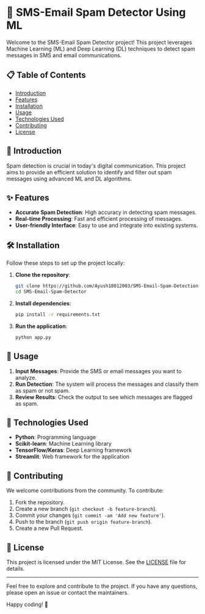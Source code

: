# 📧 SMS-Email Spam Detector Using ML

Welcome to the SMS-Email Spam Detector project! This project leverages Machine Learning (ML) and Deep Learning (DL) techniques to detect spam messages in SMS and email communications.

## 📋 Table of Contents
- [Introduction](#introduction)
- [Features](#features)
- [Installation](#installation)
- [Usage](#usage)
- [Technologies Used](#technologies-used)
- [Contributing](#contributing)
- [License](#license)

## 📖 Introduction
Spam detection is crucial in today's digital communication. This project aims to provide an efficient solution to identify and filter out spam messages using advanced ML and DL algorithms.

## ✨ Features
- **Accurate Spam Detection**: High accuracy in detecting spam messages.
- **Real-time Processing**: Fast and efficient processing of messages.
- **User-friendly Interface**: Easy to use and integrate into existing systems.

## 🛠️ Installation
Follow these steps to set up the project locally:

1. **Clone the repository**:
    ```bash
    git clone https://github.com/Ayush18012003/SMS-Email-Spam-Detection-App.git
    cd SMS-Email-Spam-Detector
    ```

2. **Install dependencies**:
    ```bash
    pip install -r requirements.txt
    ```

3. **Run the application**:
    ```bash
    python app.py
    ```

## 🚀 Usage
1. **Input Messages**: Provide the SMS or email messages you want to analyze.
2. **Run Detection**: The system will process the messages and classify them as spam or not spam.
3. **Review Results**: Check the output to see which messages are flagged as spam.

## 🧰 Technologies Used
- **Python**: Programming language
- **Scikit-learn**: Machine Learning library
- **TensorFlow/Keras**: Deep Learning framework
- **Streamlit**: Web framework for the application

## 🤝 Contributing
We welcome contributions from the community. To contribute:

1. Fork the repository.
2. Create a new branch (`git checkout -b feature-branch`).
3. Commit your changes (`git commit -am 'Add new feature'`).
4. Push to the branch (`git push origin feature-branch`).
5. Create a new Pull Request.

## 📄 License
This project is licensed under the MIT License. See the [LICENSE](LICENSE) file for details.

---

Feel free to explore and contribute to the project. If you have any questions, please open an issue or contact the maintainers.

Happy coding! 🎉
